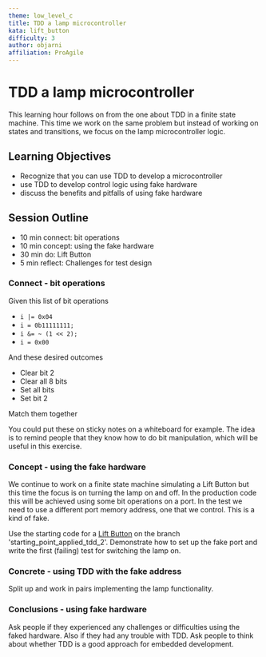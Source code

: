```yaml
---
theme: low_level_c
title: TDD a lamp microcontroller
kata: lift_button
difficulty: 3
author: objarni
affiliation: ProAgile
---
```


# TDD a lamp microcontroller

This learning hour follows on from the one about TDD in a finite state machine. This time we work on the same problem but instead of working on states and transitions, we focus on the lamp microcontroller logic.

## Learning Objectives

* Recognize that you can use TDD to develop a microcontroller
* use TDD to develop control logic using fake hardware
* discuss the benefits and pitfalls of using fake hardware

## Session Outline
 
* 10 min connect: bit operations  
* 10 min concept: using the fake hardware
* 30 min do: Lift Button
* 5 min reflect: Challenges for test design

### Connect - bit operations

Given this list of bit operations

* `i |= 0x04`
* `i = 0b11111111;`
* `i &= ~ (1 << 2);`
* `i = 0x00`


And these desired outcomes

* Clear bit 2
* Clear all 8 bits
* Set all bits
* Set bit 2

Match them together

You could put these on sticky notes on a whiteboard for example. The idea is to remind people that they know how to do bit manipulation, which will be useful in this exercise.


### Concept - using the fake hardware

We continue to work on a finite state machine simulating a Lift Button but this time the focus is on turning the lamp on and off. In the production code this will be achieved using some bit operations on a port. In the test we need to use a different port memory address, one that we control. This is a kind of fake.

Use the starting code for a [Lift Button](https://github.com/objarni/FiniteStateMachineTDDKata) on the branch 'starting_point_applied_tdd_2'. Demonstrate how to set up the fake port and write the first (failing) test for switching the lamp on.

### Concrete - using TDD with the fake address

Split up and work in pairs implementing the lamp functionality.

### Conclusions - using fake hardware

Ask people if they experienced any challenges or difficulties using the faked hardware. Also if they had any trouble with TDD. Ask people to think about whether TDD is a good approach for embedded development.